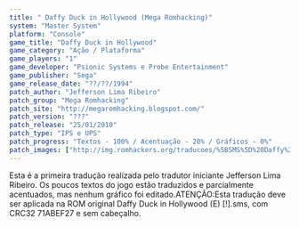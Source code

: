 ```yaml
---
title: " Daffy Duck in Hollywood (Mega Romhacking)"
system: "Master System"
platform: "Console"
game_title: "Daffy Duck in Hollywood"
game_category: "Ação / Plataforma"
game_players: "1"
game_developer: "Psionic Systems e Probe Entertainment"
game_publisher: "Sega"
game_release_date: "??/??/1994"
patch_author: "Jefferson Lima Ribeiro"
patch_group: "Mega Romhacking"
patch_site: "http://megaromhacking.blogspot.com/"
patch_version: "???"
patch_release: "25/01/2010"
patch_type: "IPS e UPS"
patch_progress: "Textos - 100% / Acentuação - 20% / Gráficos - 0%"
patch_images: ["http://img.romhackers.org/traducoes/%5BSMS%5D%20Daffy%20Duck%20in%20Hollywood%20-%20Mega%20Romhacking%20-%201.png","http://img.romhackers.org/traducoes/%5BSMS%5D%20Daffy%20Duck%20in%20Hollywood%20-%20Mega%20Romhacking%20-%202.png","http://img.romhackers.org/traducoes/%5BSMS%5D%20Daffy%20Duck%20in%20Hollywood%20-%20Mega%20Romhacking%20-%203.png"]
---
```

Esta é a primeira tradução realizada pelo tradutor iniciante Jefferson Lima Ribeiro. Os poucos textos do jogo estão traduzidos e parcialmente acentuados, mas nenhum gráfico foi editado.ATENÇÃO:Esta tradução deve ser aplicada na ROM original Daffy Duck in Hollywood (E) [!].sms, com CRC32 71ABEF27 e sem cabeçalho.